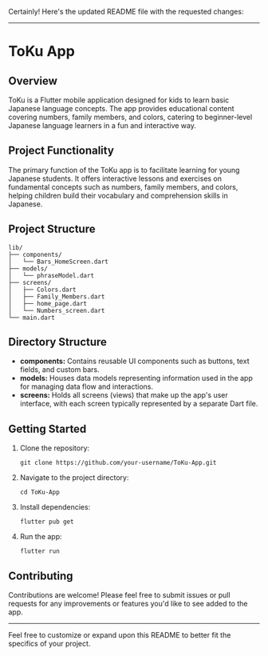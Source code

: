 Certainly! Here's the updated README file with the requested changes:

---

# ToKu App

## Overview

ToKu is a Flutter mobile application designed for kids to learn basic Japanese language concepts. The app provides educational content covering numbers, family members, and colors, catering to beginner-level Japanese language learners in a fun and interactive way.

## Project Functionality

The primary function of the ToKu app is to facilitate learning for young Japanese students. It offers interactive lessons and exercises on fundamental concepts such as numbers, family members, and colors, helping children build their vocabulary and comprehension skills in Japanese.

## Project Structure

```
lib/
├── components/
│   └── Bars_HomeScreen.dart
├── models/
│   └── phraseModel.dart
├── screens/
│   ├── Colors.dart
│   ├── Family_Members.dart
│   ├── home_page.dart
│   └── Numbers_screen.dart
└── main.dart
```

## Directory Structure

- **components:** Contains reusable UI components such as buttons, text fields, and custom bars.
- **models:** Houses data models representing information used in the app for managing data flow and interactions.
- **screens:** Holds all screens (views) that make up the app's user interface, with each screen typically represented by a separate Dart file.

## Getting Started

1. Clone the repository:

   ```
   git clone https://github.com/your-username/ToKu-App.git
   ```

2. Navigate to the project directory:

   ```
   cd ToKu-App
   ```

3. Install dependencies:

   ```
   flutter pub get
   ```

4. Run the app:

   ```
   flutter run
   ```

## Contributing

Contributions are welcome! Please feel free to submit issues or pull requests for any improvements or features you'd like to see added to the app.

---

Feel free to customize or expand upon this README to better fit the specifics of your project.
